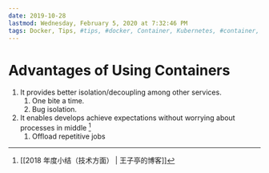 ```yaml
---
date: 2019-10-28
lastmod: Wednesday, February 5, 2020 at 7:32:46 PM
tags: Docker, Tips, #tips, #docker, Container, Kubernetes, #container, #kubernetes
---
```

# Advantages of Using Containers

1. It provides better isolation/decoupling among other services.
	1. One bite a time.
	2. Bug isolation.
2. It enables develops achieve expectations without worrying about processes in middle [^F5CC8500798D]
	1. Offload repetitive jobs


[^F5CC8500798D]: [[2018 年度小结（技术方面） | 王子亭的博客]]
